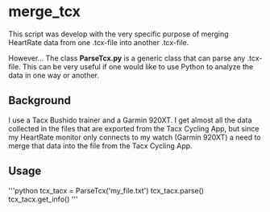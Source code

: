 # merge_tcx

This script was develop with the very specific purpose of merging HeartRate data from one .tcx-file into another .tcx-file.

However...
The class **ParseTcx.py** is a generic class that can parse any .tcx-file.
This can be very useful if one would like to use Python to analyze the data in one way or another.

## Background
I use a Tacx Bushido trainer and a Garmin 920XT. I get almost all the data collected in the files that
are exported from the Tacx Cycling App, but since my HeartRate monitor only connects to my watch (Garmin 920XT)
a need to merge that data into the file from the Tacx Cycling App.

## Usage
'''python
tcx_tacx = ParseTcx('my_file.txt')
tcx_tacx.parse()
tcx_tacx.get_info()
'''


